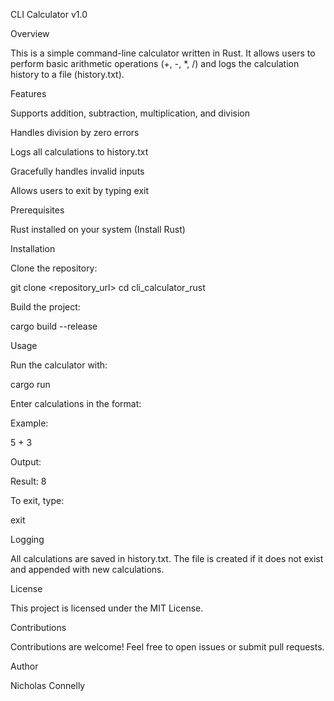 CLI Calculator v1.0

Overview

This is a simple command-line calculator written in Rust. It allows users to perform basic arithmetic operations (+, -, *, /) and logs the calculation history to a file (history.txt).

Features

Supports addition, subtraction, multiplication, and division

Handles division by zero errors

Logs all calculations to history.txt

Gracefully handles invalid inputs

Allows users to exit by typing exit

Prerequisites

Rust installed on your system (Install Rust)

Installation

Clone the repository:

git clone <repository_url>
cd cli_calculator_rust

Build the project:

cargo build --release

Usage

Run the calculator with:

cargo run

Enter calculations in the format:

<number> <operator> <number>

Example:

5 + 3

Output:

Result: 8

To exit, type:

exit

Logging

All calculations are saved in history.txt. The file is created if it does not exist and appended with new calculations.

License

This project is licensed under the MIT License.

Contributions

Contributions are welcome! Feel free to open issues or submit pull requests.

Author

Nicholas Connelly
